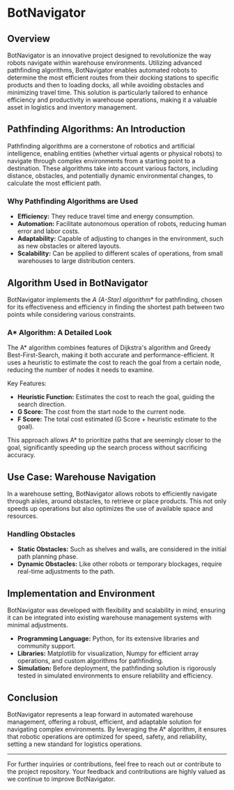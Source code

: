 # BotNavigator

## Overview

BotNavigator is an innovative project designed to revolutionize the way robots navigate within warehouse environments. Utilizing advanced pathfinding algorithms, BotNavigator enables automated robots to determine the most efficient routes from their docking stations to specific products and then to loading docks, all while avoiding obstacles and minimizing travel time. This solution is particularly tailored to enhance efficiency and productivity in warehouse operations, making it a valuable asset in logistics and inventory management.

## Pathfinding Algorithms: An Introduction

Pathfinding algorithms are a cornerstone of robotics and artificial intelligence, enabling entities (whether virtual agents or physical robots) to navigate through complex environments from a starting point to a destination. These algorithms take into account various factors, including distance, obstacles, and potentially dynamic environmental changes, to calculate the most efficient path.

### Why Pathfinding Algorithms are Used

- **Efficiency:** They reduce travel time and energy consumption.
- **Automation:** Facilitate autonomous operation of robots, reducing human error and labor costs.
- **Adaptability:** Capable of adjusting to changes in the environment, such as new obstacles or altered layouts.
- **Scalability:** Can be applied to different scales of operations, from small warehouses to large distribution centers.

## Algorithm Used in BotNavigator

BotNavigator implements the **A* (A-Star) algorithm** for pathfinding, chosen for its effectiveness and efficiency in finding the shortest path between two points while considering various constraints.

### A* Algorithm: A Detailed Look

The A* algorithm combines features of Dijkstra's algorithm and Greedy Best-First-Search, making it both accurate and performance-efficient. It uses a heuristic to estimate the cost to reach the goal from a certain node, reducing the number of nodes it needs to examine.

Key Features:
- **Heuristic Function:** Estimates the cost to reach the goal, guiding the search direction.
- **G Score:** The cost from the start node to the current node.
- **F Score:** The total cost estimated (G Score + heuristic estimate to the goal).

This approach allows A* to prioritize paths that are seemingly closer to the goal, significantly speeding up the search process without sacrificing accuracy.

## Use Case: Warehouse Navigation

In a warehouse setting, BotNavigator allows robots to efficiently navigate through aisles, around obstacles, to retrieve or place products. This not only speeds up operations but also optimizes the use of available space and resources.

### Handling Obstacles

- **Static Obstacles:** Such as shelves and walls, are considered in the initial path planning phase.
- **Dynamic Obstacles:** Like other robots or temporary blockages, require real-time adjustments to the path.

## Implementation and Environment

BotNavigator was developed with flexibility and scalability in mind, ensuring it can be integrated into existing warehouse management systems with minimal adjustments.

- **Programming Language:** Python, for its extensive libraries and community support.
- **Libraries:** Matplotlib for visualization, Numpy for efficient array operations, and custom algorithms for pathfinding.
- **Simulation:** Before deployment, the pathfinding solution is rigorously tested in simulated environments to ensure reliability and efficiency.

## Conclusion

BotNavigator represents a leap forward in automated warehouse management, offering a robust, efficient, and adaptable solution for navigating complex environments. By leveraging the A* algorithm, it ensures that robotic operations are optimized for speed, safety, and reliability, setting a new standard for logistics operations.

---

For further inquiries or contributions, feel free to reach out or contribute to the project repository. Your feedback and contributions are highly valued as we continue to improve BotNavigator.
